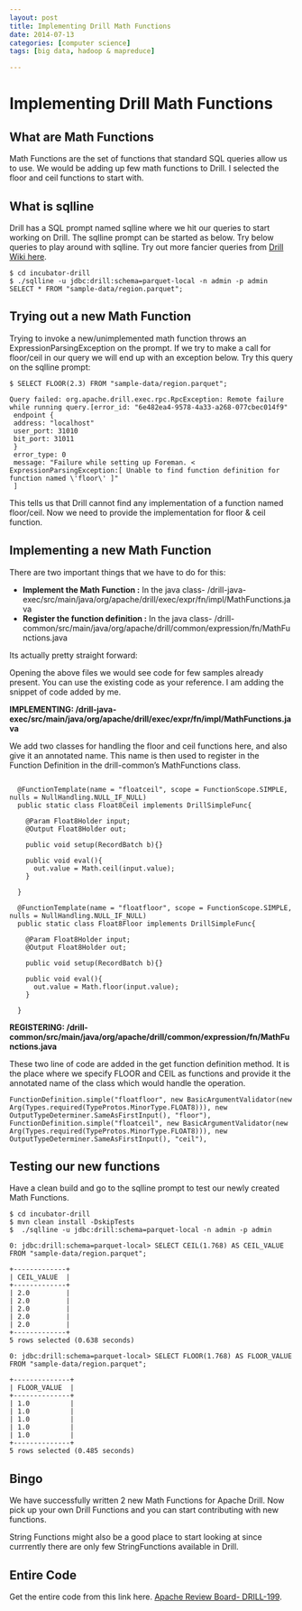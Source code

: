 ```yaml
---
layout: post
title: Implementing Drill Math Functions
date: 2014-07-13
categories: [computer science]
tags: [big data, hadoop & mapreduce]

---
```


# Implementing Drill Math Functions
## What are Math Functions

Math Functions are the set of functions that standard SQL queries allow
us to use. We would be adding up few math functions to Drill. I selected
the floor and ceil functions to start with.

## What is sqlline

Drill has a SQL prompt named sqlline where we hit our queries to start
working on Drill. The sqlline prompt can be started as below. Try below
queries to play around with sqlline. Try out more fancier queries from
[Drill Wiki
here](https://cwiki.apache.org/confluence/display/DRILL/Running+Queries "Drill - Running queries").

    $ cd incubator-drill
    $ ./sqlline -u jdbc:drill:schema=parquet-local -n admin -p admin
    SELECT * FROM "sample-data/region.parquet";

## Trying out a new Math Function

Trying to invoke a new/unimplemented math function throws an
ExpressionParsingException on the prompt. If we try to make a call for
floor/ceil in our query we will end up with an exception below. Try this
query on the sqlline prompt:

    $ SELECT FLOOR(2.3) FROM "sample-data/region.parquet";

    Query failed: org.apache.drill.exec.rpc.RpcException: Remote failure while running query.[error_id: "6e482ea4-9578-4a33-a268-077cbec014f9"
     endpoint {
     address: "localhost"
     user_port: 31010
     bit_port: 31011
     }
     error_type: 0
     message: "Failure while setting up Foreman. < ExpressionParsingException:[ Unable to find function definition for function named \'floor\' ]"
     ]

This tells us that Drill cannot find any implementation of a function
named floor/ceil. Now we need to provide the implementation for floor &
ceil function.

## Implementing a new Math Function

There are two important things that we have to do for this:

-   **Implement the Math Function :** In the java
    class- /drill-java-exec/src/main/java/org/apache/drill/exec/expr/fn/impl/MathFunctions.java
-   **Register the function definition :** In the java
    class- /drill-common/src/main/java/org/apache/drill/common/expression/fn/MathFunctions.java

Its actually pretty straight forward:

Opening the above files we would see code for few samples already
present. You can use the existing code as your reference. I am adding
the snippet of code added by me.

**IMPLEMENTING:
/drill-java-exec/src/main/java/org/apache/drill/exec/expr/fn/impl/MathFunctions.java**

We add two classes for handling the floor and ceil functions here, and
also give it an annotated name. This name is then used to register in
the Function Definition in the drill-common’s MathFunctions class.

``` {.brush:java}
  
  @FunctionTemplate(name = "floatceil", scope = FunctionScope.SIMPLE, nulls = NullHandling.NULL_IF_NULL)
  public static class Float8Ceil implements DrillSimpleFunc{

    @Param Float8Holder input;
    @Output Float8Holder out;

    public void setup(RecordBatch b){}

    public void eval(){
      out.value = Math.ceil(input.value);
    }

  }

  @FunctionTemplate(name = "floatfloor", scope = FunctionScope.SIMPLE, nulls = NullHandling.NULL_IF_NULL)
  public static class Float8Floor implements DrillSimpleFunc{

    @Param Float8Holder input;
    @Output Float8Holder out;

    public void setup(RecordBatch b){}

    public void eval(){
      out.value = Math.floor(input.value);
    }

  }
```

**REGISTERING:
/drill-common/src/main/java/org/apache/drill/common/expression/fn/MathFunctions.java**

These two line of code are added in the get function definition method.
It is the place where we specify FLOOR and CEIL as functions and provide
it the annotated name of the class which would handle the operation.

``` {.brush:java}
FunctionDefinition.simple("floatfloor", new BasicArgumentValidator(new Arg(Types.required(TypeProtos.MinorType.FLOAT8))), new OutputTypeDeterminer.SameAsFirstInput(), "floor"),
FunctionDefinition.simple("floatceil", new BasicArgumentValidator(new Arg(Types.required(TypeProtos.MinorType.FLOAT8))), new OutputTypeDeterminer.SameAsFirstInput(), "ceil"),
```


## Testing our new functions

Have a clean build and go to the sqlline prompt to test our newly
created Math Functions.

    $ cd incubator-drill
    $ mvn clean install -DskipTests
    $  ./sqlline -u jdbc:drill:schema=parquet-local -n admin -p admin

```
0: jdbc:drill:schema=parquet-local> SELECT CEIL(1.768) AS CEIL_VALUE FROM "sample-data/region.parquet";

+-------------+
| CEIL_VALUE  |
+-------------+
| 2.0         |
| 2.0         |
| 2.0         |
| 2.0         |
| 2.0         |
+-------------+
5 rows selected (0.638 seconds)

0: jdbc:drill:schema=parquet-local> SELECT FLOOR(1.768) AS FLOOR_VALUE FROM "sample-data/region.parquet";

+--------------+
| FLOOR_VALUE  |
+--------------+
| 1.0          |
| 1.0          |
| 1.0          |
| 1.0          |
| 1.0          |
+--------------+
5 rows selected (0.485 seconds)
```

## Bingo

We have successfully written 2 new Math Functions for Apache Drill. Now
pick up your own Drill Functions and you can start contributing with new
functions.

String Functions might also be a good place to start looking at since
currrently there are only few StringFunctions available in Drill.

## Entire Code

Get the entire code from this link here. [Apache Review Board-
DRILL-199](https://reviews.apache.org/r/14015/ "Floor and Ceil functions- DRILL-199").

 
